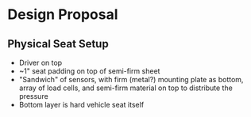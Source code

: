 # Design Proposal



## Physical Seat Setup

* Driver on top
* ~1" seat padding on top of semi-firm sheet
* "Sandwich" of sensors, with firm (metal?) mounting plate as bottom, array of load cells, and semi-firm material on top to distribute the pressure
* Bottom layer is hard vehicle seat itself
